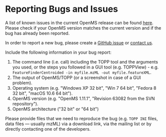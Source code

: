 Reporting Bugs and Issues
=========================

A list of known issues in the current OpenMS release can be found [here](https://abibuilder.informatik.uni-tuebingen.de/archive/openms/Documentation/nightly/html/known_dev_bugs.html). 
Please check if your OpenMS version matches the current version and if the bug has already been reported.

In order to report a new bug, please create a [GitHub issue](write-and-label-github-issues.md) or [contact us](../quick-reference/contact-us.md).

Include the following information in your bug report:

1. The command line (i.e. call) including the TOPP tool and the arguments you used, or the steps you followed in a GUI
   tool (e.g. TOPPView) - e.g. `FeatureFinderCentroided -in myfile.mzML -out myfile.featureXML`.
2. The output of OpenMS/TOPP (or a screenshot in case of a GUI problem).
3. Operating system (e.g. "Windows XP 32 bit", "Win 7 64 bit", "Fedora 8 32 bit", "macOS 10.6 64 bit").
4. OpenMS version (e.g. "OpenMS 1.11.1", "Revision 63082 from the SVN repository").
5. OpenMS architecture ("32 bit" or "64 bit")

Please provide files that we need to reproduce the bug (e.g. `TOPP INI` files, data files — usually mzML) via a download
link, via the mailing list or by directly contacting one of the developers.
